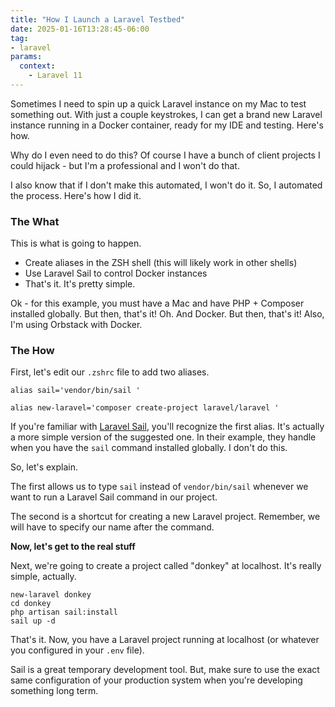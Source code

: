 ```yaml
---
title: "How I Launch a Laravel Testbed"
date: 2025-01-16T13:28:45-06:00
tag:
- laravel
params:
  context:
    - Laravel 11
---
```

Sometimes I need to spin up a quick Laravel instance on my Mac to test something out.  With just a couple keystrokes, I can get a brand new Laravel instance running in a Docker container, ready for my IDE and testing. Here's how.

<!--more-->

Why do I even need to do this?  Of course I have a bunch of client projects I could hijack - but I'm a professional and I won't do that. 

I also know that if I don't make this automated, I won't do it. So, I automated the process. Here's how I did it.

### The What

This is what is going to happen.

* Create aliases in the ZSH shell (this will likely work in other shells)
* Use Laravel Sail to control Docker instances
* That's it. It's pretty simple.

Ok - for this example, you must have a Mac and have PHP + Composer installed globally. But then, that's it! Oh. And Docker. But then, that's it!  Also, I'm using Orbstack with Docker.

### The How

First, let's edit our `.zshrc` file to add two aliases.

```shell
alias sail='vendor/bin/sail '

alias new-laravel='composer create-project laravel/laravel '
```

If you're familiar with [Laravel Sail](https://laravel.com/docs/11.x/sail), you'll recognize the first alias. It's actually a more simple version of the suggested one. In their example, they handle when you have the `sail` command installed globally. I don't do this.

So, let's explain.

The first allows us to type `sail` instead of `vendor/bin/sail` whenever we want to run a Laravel Sail command in our project.

The second is a shortcut for creating a new Laravel project. Remember, we will have to specify our name after the command.

**Now, let's get to the real stuff**

Next, we're going to create a project called "donkey" at localhost.  It's really simple, actually.

```shell
new-laravel donkey
cd donkey
php artisan sail:install
sail up -d
```

That's it. Now, you have a Laravel project running at localhost (or whatever you configured in your `.env` file).

Sail is a great temporary development tool. But, make sure to use the exact same configuration of your production system when you're developing something long term.